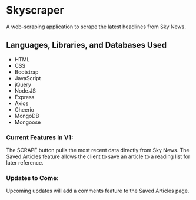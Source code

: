 # Skyscraper
A web-scraping application to scrape the latest headlines from Sky News.

## Languages, Libraries, and Databases Used
- HTML
- CSS
- Bootstrap
- JavaScript
- jQuery
- Node.JS
- Express
- Axios
- Cheerio
- MongoDB
- Mongoose

### Current Features in V1:
The SCRAPE button pulls the most recent data directly from Sky News. The Saved Articles feature allows the client to save an article to a reading list for later reference.

### Updates to Come:
Upcoming updates will add a comments feature to the Saved Articles page.
